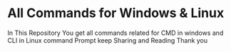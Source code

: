 # All Commands for Windows & Linux
 In This Repository You get all commands related for CMD in windows and CLI in Linux command Prompt keep Sharing and Reading Thank you
